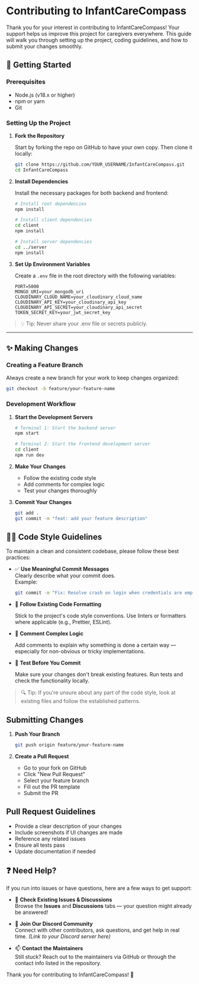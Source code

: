 # Contributing to InfantCareCompass

Thank you for your interest in contributing to InfantCareCompass! Your support helps us improve this project for caregivers everywhere. This guide will walk you through setting up the project, coding guidelines, and how to submit your changes smoothly.

## 🚀 Getting Started

### Prerequisites

- Node.js (v18.x or higher)
- npm or yarn
- Git

### Setting Up the Project

1. **Fork the Repository**
   
   Start by forking the repo on GitHub to have your own copy. Then clone it locally:
   
    ```bash
   git clone https://github.com/YOUR_USERNAME/InfantCareCompass.git
   cd InfantCareCompass
   ```

3. **Install Dependencies**
   
   Install the necessary packages for both backend and frontend:
   
   ```bash
   # Install root dependencies
   npm install
   
   # Install client dependencies
   cd client
   npm install
   
   # Install server dependencies
   cd ../server
   npm install
   ```

3. **Set Up Environment Variables**
   
   Create a `.env` file in the root directory with the following variables:
   
   ```env
   PORT=5000
   MONGO_URI=your_mongodb_uri
   CLOUDINARY_CLOUD_NAME=your_cloudinary_cloud_name
   CLOUDINARY_API_KEY=your_cloudinary_api_key
   CLOUDINARY_API_SECRET=your_cloudinary_api_secret
   TOKEN_SECRET_KEY=your_jwt_secret_key
   ```
   
>💡 Tip: Never share your .env file or secrets publicly.

---


## ✨ Making Changes

### Creating a Feature Branch
Always create a new branch for your work to keep changes organized:

```bash
git checkout -b feature/your-feature-name
```

### Development Workflow

1. **Start the Development Servers**
   ```bash
   # Terminal 1: Start the backend server
   npm start
   
   # Terminal 2: Start the frontend development server
   cd client
   npm run dev
   ```

2. **Make Your Changes**
   - Follow the existing code style
   - Add comments for complex logic
   - Test your changes thoroughly

3. **Commit Your Changes**
   ```bash
   git add .
   git commit -m "feat: add your feature description"
   ```

## 🧑‍💻 Code Style Guidelines

To maintain a clean and consistent codebase, please follow these best practices:

- ✅ **Use Meaningful Commit Messages**  
  Clearly describe what your commit does.  
  Example:  
  ```bash
  git commit -m "Fix: Resolve crash on login when credentials are empty"
  ```
- 🧹 **Follow Existing Code Formatting**
  
  Stick to the project's code style conventions. Use linters or formatters where applicable (e.g., Prettier, ESLint).

- 💬 **Comment Complex Logic**

  Add comments to explain why something is done a certain way — especially for non-obvious or tricky implementations.

- 🧪 **Test Before You Commit**

   Make sure your changes don't break existing features. Run tests and check the functionality locally.

> 🔍 Tip: If you're unsure about any part of the code style, look at existing files and follow the established patterns.

## Submitting Changes

1. **Push Your Branch**
   ```bash
   git push origin feature/your-feature-name
   ```

2. **Create a Pull Request**
   - Go to your fork on GitHub
   - Click "New Pull Request"
   - Select your feature branch
   - Fill out the PR template
   - Submit the PR

## Pull Request Guidelines

- Provide a clear description of your changes
- Include screenshots if UI changes are made
- Reference any related issues
- Ensure all tests pass
- Update documentation if needed

## ❓ Need Help?

If you run into issues or have questions, here are a few ways to get support:

- 📂 **Check Existing Issues & Discussions**  
   Browse the **Issues** and **Discussions** tabs — your question might already be answered!

- 💬 **Join Our Discord Community**  
  Connect with other contributors, ask questions, and get help in real time. *(Link to your Discord server here)*

- 📫 **Contact the Maintainers**  
  Still stuck? Reach out to the maintainers via GitHub or through the contact info listed in the repository.

Thank you for contributing to InfantCareCompass! 🚀
